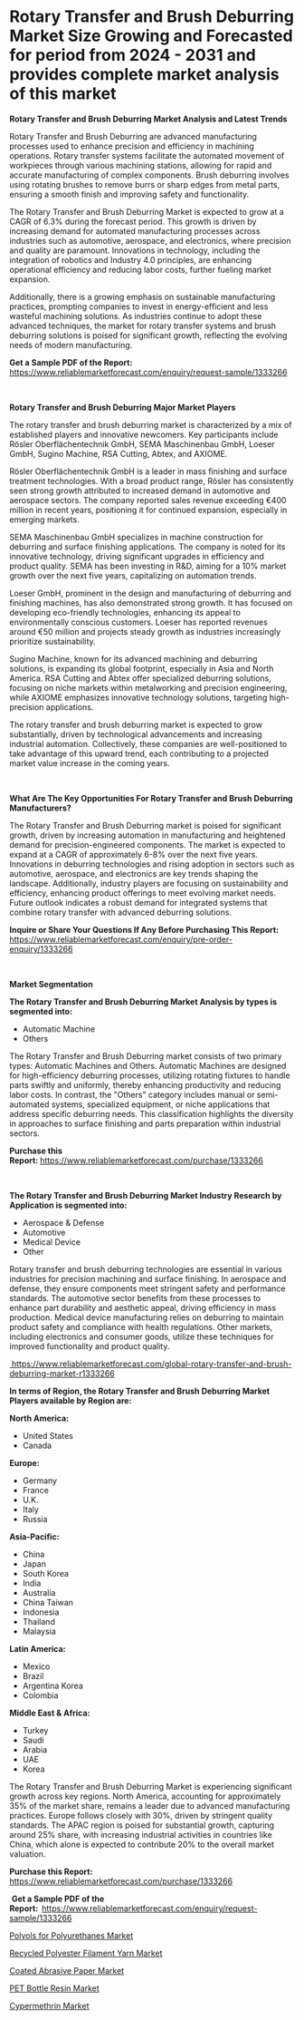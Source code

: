 <p><h1>Rotary Transfer and Brush Deburring Market Size Growing and Forecasted for period from 2024 - 2031 and provides complete market analysis of this market</h1></p><p><strong>Rotary Transfer and Brush Deburring Market Analysis and Latest Trends</strong></p>
<p><p>Rotary Transfer and Brush Deburring are advanced manufacturing processes used to enhance precision and efficiency in machining operations. Rotary transfer systems facilitate the automated movement of workpieces through various machining stations, allowing for rapid and accurate manufacturing of complex components. Brush deburring involves using rotating brushes to remove burrs or sharp edges from metal parts, ensuring a smooth finish and improving safety and functionality.</p><p>The Rotary Transfer and Brush Deburring Market is expected to grow at a CAGR of 6.3% during the forecast period. This growth is driven by increasing demand for automated manufacturing processes across industries such as automotive, aerospace, and electronics, where precision and quality are paramount. Innovations in technology, including the integration of robotics and Industry 4.0 principles, are enhancing operational efficiency and reducing labor costs, further fueling market expansion. </p><p>Additionally, there is a growing emphasis on sustainable manufacturing practices, prompting companies to invest in energy-efficient and less wasteful machining solutions. As industries continue to adopt these advanced techniques, the market for rotary transfer systems and brush deburring solutions is poised for significant growth, reflecting the evolving needs of modern manufacturing.</p></p>
<p><strong>Get a Sample PDF of the Report:&nbsp;</strong> <a href="https://www.reliablemarketforecast.com/enquiry/request-sample/1333266?utm_campaign=1170&utm_medium=2&utm_source=Github&utm_content=ia&utm_term=11122024&utm_id=rotary-transfer-and-brush-deburring">https://www.reliablemarketforecast.com/enquiry/request-sample/1333266</a></p>
<p>&nbsp;</p>
<p><strong>Rotary Transfer and Brush Deburring Major Market Players</strong></p>
<p><p>The rotary transfer and brush deburring market is characterized by a mix of established players and innovative newcomers. Key participants include Rösler Oberflächentechnik GmbH, SEMA Maschinenbau GmbH, Loeser GmbH, Sugino Machine, RSA Cutting, Abtex, and AXIOME.</p><p>Rösler Oberflächentechnik GmbH is a leader in mass finishing and surface treatment technologies. With a broad product range, Rösler has consistently seen strong growth attributed to increased demand in automotive and aerospace sectors. The company reported sales revenue exceeding €400 million in recent years, positioning it for continued expansion, especially in emerging markets.</p><p>SEMA Maschinenbau GmbH specializes in machine construction for deburring and surface finishing applications. The company is noted for its innovative technology, driving significant upgrades in efficiency and product quality. SEMA has been investing in R&D, aiming for a 10% market growth over the next five years, capitalizing on automation trends.</p><p>Loeser GmbH, prominent in the design and manufacturing of deburring and finishing machines, has also demonstrated strong growth. It has focused on developing eco-friendly technologies, enhancing its appeal to environmentally conscious customers. Loeser has reported revenues around €50 million and projects steady growth as industries increasingly prioritize sustainability.</p><p>Sugino Machine, known for its advanced machining and deburring solutions, is expanding its global footprint, especially in Asia and North America. RSA Cutting and Abtex offer specialized deburring solutions, focusing on niche markets within metalworking and precision engineering, while AXIOME emphasizes innovative technology solutions, targeting high-precision applications.</p><p>The rotary transfer and brush deburring market is expected to grow substantially, driven by technological advancements and increasing industrial automation. Collectively, these companies are well-positioned to take advantage of this upward trend, each contributing to a projected market value increase in the coming years.</p></p>
<p>&nbsp;</p>
<p><strong>What Are The Key Opportunities For Rotary Transfer and Brush Deburring Manufacturers?</strong></p>
<p><p>The Rotary Transfer and Brush Deburring market is poised for significant growth, driven by increasing automation in manufacturing and heightened demand for precision-engineered components. The market is expected to expand at a CAGR of approximately 6-8% over the next five years. Innovations in deburring technologies and rising adoption in sectors such as automotive, aerospace, and electronics are key trends shaping the landscape. Additionally, industry players are focusing on sustainability and efficiency, enhancing product offerings to meet evolving market needs. Future outlook indicates a robust demand for integrated systems that combine rotary transfer with advanced deburring solutions.</p></p>
<p><strong>Inquire or Share Your Questions If Any Before Purchasing This Report:</strong> <a href="https://www.reliablemarketforecast.com/enquiry/pre-order-enquiry/1333266?utm_campaign=1170&utm_medium=2&utm_source=Github&utm_content=ia&utm_term=11122024&utm_id=rotary-transfer-and-brush-deburring">https://www.reliablemarketforecast.com/enquiry/pre-order-enquiry/1333266</a></p>
<p>&nbsp;</p>
<p><strong>Market Segmentation</strong></p>
<p><strong>The Rotary Transfer and Brush Deburring Market Analysis by types is segmented into:</strong></p>
<p><ul><li>Automatic Machine</li><li>Others</li></ul></p>
<p><p>The Rotary Transfer and Brush Deburring market consists of two primary types: Automatic Machines and Others. Automatic Machines are designed for high-efficiency deburring processes, utilizing rotating fixtures to handle parts swiftly and uniformly, thereby enhancing productivity and reducing labor costs. In contrast, the "Others" category includes manual or semi-automated systems, specialized equipment, or niche applications that address specific deburring needs. This classification highlights the diversity in approaches to surface finishing and parts preparation within industrial sectors.</p></p>
<p><strong>Purchase this Report:&nbsp;</strong><a href="https://www.reliablemarketforecast.com/purchase/1333266?utm_campaign=1170&utm_medium=2&utm_source=Github&utm_content=ia&utm_term=11122024&utm_id=rotary-transfer-and-brush-deburring">https://www.reliablemarketforecast.com/purchase/1333266</a></p>
<p>&nbsp;</p>
<p><strong>The Rotary Transfer and Brush Deburring Market Industry Research by Application is segmented into:</strong></p>
<p><ul><li>Aerospace & Defense</li><li>Automotive</li><li>Medical Device</li><li>Other</li></ul></p>
<p><p>Rotary transfer and brush deburring technologies are essential in various industries for precision machining and surface finishing. In aerospace and defense, they ensure components meet stringent safety and performance standards. The automotive sector benefits from these processes to enhance part durability and aesthetic appeal, driving efficiency in mass production. Medical device manufacturing relies on deburring to maintain product safety and compliance with health regulations. Other markets, including electronics and consumer goods, utilize these techniques for improved functionality and product quality.</p></p>
<p><a href="https://www.reliablemarketforecast.com/global-rotary-transfer-and-brush-deburring-market-r1333266?utm_campaign=1170&utm_medium=2&utm_source=Github&utm_content=ia&utm_term=11122024&utm_id=rotary-transfer-and-brush-deburring">&nbsp;https://www.reliablemarketforecast.com/global-rotary-transfer-and-brush-deburring-market-r1333266</a></p>
<p><strong>In terms of Region, the Rotary Transfer and Brush Deburring Market Players available by Region are:</strong></p>
<p>
    <p> <strong> North America: </strong>
        <ul>
            <li>United States</li>
            <li>Canada</li>
        </ul>
        </p> 
    <p> <strong> Europe: </strong>
        <ul>
            <li>Germany</li>
            <li>France</li>
            <li>U.K.</li>
            <li>Italy</li>
            <li>Russia</li>
        </ul>
        </p> 
    <p> <strong> Asia-Pacific: </strong>
        <ul>
            <li>China</li>
            <li>Japan</li>
            <li>South Korea</li>
            <li>India</li>
            <li>Australia</li>
            <li>China Taiwan</li>
            <li>Indonesia</li>
            <li>Thailand</li>
            <li>Malaysia</li>
        </ul>
        </p> 
    <p> <strong> Latin America: </strong>
        <ul>
            <li>Mexico</li>
            <li>Brazil</li>
            <li>Argentina Korea</li>
            <li>Colombia</li>
        </ul>
        </p> 
    <p> <strong> Middle East & Africa: </strong>
        <ul>
            <li>Turkey</li>
            <li>Saudi</li>
            <li>Arabia</li>
            <li>UAE</li>
            <li>Korea</li>
        </ul>
    </p>
    </p>
<p><p>The Rotary Transfer and Brush Deburring Market is experiencing significant growth across key regions. North America, accounting for approximately 35% of the market share, remains a leader due to advanced manufacturing practices. Europe follows closely with 30%, driven by stringent quality standards. The APAC region is poised for substantial growth, capturing around 25% share, with increasing industrial activities in countries like China, which alone is expected to contribute 20% to the overall market valuation.</p></p>
<p><strong>Purchase this Report: </strong><a href="https://www.reliablemarketforecast.com/purchase/1333266?utm_campaign=1170&utm_medium=2&utm_source=Github&utm_content=ia&utm_term=11122024&utm_id=rotary-transfer-and-brush-deburring">https://www.reliablemarketforecast.com/purchase/1333266</a></p>
<p>&nbsp;<strong>Get a Sample PDF of the Report:&nbsp;&nbsp;</strong><a href="https://www.reliablemarketforecast.com/enquiry/request-sample/1333266?utm_campaign=1170&utm_medium=2&utm_source=Github&utm_content=ia&utm_term=11122024&utm_id=rotary-transfer-and-brush-deburring">https://www.reliablemarketforecast.com/enquiry/request-sample/1333266</a></p>
<p><strong></strong></p>
<p><p><a href="https://www.linkedin.com/pulse/analyzing-hashub-gbd8f?utm_campaign=1170&utm_medium=2&utm_source=Github&utm_content=ia&utm_term=11122024&utm_id=rotary-transfer-and-brush-deburring">Polyols for Polyurethanes Market</a></p><p><a href="https://www.linkedin.com/pulse/in-depth-recycled-polyester-filament-yarn-market-study-qbewc?utm_campaign=1170&utm_medium=2&utm_source=Github&utm_content=ia&utm_term=11122024&utm_id=rotary-transfer-and-brush-deburring">Recycled Polyester Filament Yarn Market</a></p><p><a href="https://www.linkedin.com/pulse/according-market-research-coated-abrasive-paper-size-kuqjc?utm_campaign=1170&utm_medium=2&utm_source=Github&utm_content=ia&utm_term=11122024&utm_id=rotary-transfer-and-brush-deburring">Coated Abrasive Paper Market</a></p><p><a href="https://www.linkedin.com/pulse/unlock-vital-data-pet-bottle-resin-market-financial-bs8rc?utm_campaign=1170&utm_medium=2&utm_source=Github&utm_content=ia&utm_term=11122024&utm_id=rotary-transfer-and-brush-deburring">PET Bottle Resin Market</a></p><p><a href="https://www.linkedin.com/pulse/overview-clarion-insight-bmubc?utm_campaign=1170&utm_medium=2&utm_source=Github&utm_content=ia&utm_term=11122024&utm_id=rotary-transfer-and-brush-deburring">Cypermethrin Market</a></p></p>